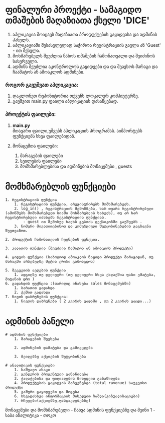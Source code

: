 # ფინალური პროექტი - სამაგიდო თმაშების მაღაზიათა ქსელი 'DICE'

1. აპლიკაცია მოიცავს მაღაზიათა პროდუქტების გაყიდვასა და ადმინის პანელს.
2. აპლიკაციაში შესასვლელად საჭიროა რეგისტრაციის გავლა ან 'Guest' - ით შესვლა.
3. მოხმარებელს შეუძლია ნახოს თმაშების ჩამონათვალი და შეიძინოს სასურველი.
4. ადმინს შეუძლია აკონტროლოს გაყიდვები და და შეავსოს მარაგი და ჩაამატოს ან ამოაკლოს ადმინები.

### როგორ გავუშვათ აპლიკაცია:
1. დაკლონეთ რეპოზიტორია თქვენს ლოკალურ კომპიუტერზე.
2. გაუშვით main.py ფაილი აპლიკაციის დასაწყებად.

### პროექტის ფაილები:

1. **main.py**  
   მთავარი ფაილი,უშვებს აპლიკაციის პროგრამას.
   აიმპორტებს ფუნქციებს სხვა ფაილებიდან.

2. მონაცემთა ფაილები:
    1. მარაგების ფაილები 
    2. სეილების ფაილები 
    3. მომხმარებლებისა და ადმინების მონაცემები , guests

# მომხმარებლის ფუნქციები

    1. რეგისტრაციის ფუნქცია 
        1. რეგისტრაციის ფუნქცია, არეგისტრირებს მომხმარებელს.
        2. log_in() , რეგისტრაციის შემოწმება, ხარ თუარა რეგისტრირებული (ამოწმებს მომხმარებელთ სიაში მოხმარებლის სახელს), თუ არ ხარ რეგისტრირებული იძახებს რეგისტრაციის ფუნქციას.
            - guest ით შემოსულ ხალხს გესთის ლექსიკონში გაუშვებს .
        3. ნომერი მივათითებინოთ და კომერციული შეტყობინებების გაგზავნა შევთვაზოთ.

    2. პროდუქტის ჩამონათვლის ჩვენების ფუნქცია.

    3. კალათის ფუნქცია (შეუძლია ჩამატოს ან ამოაკლოს პროდუქტი)

    4. ყიდვის ფუნქცია (საბოლოოდ ამოაკლოს ნაყიდი პროდუქტი მარაგიდან, თუ მარაგში არსებულზე მეტია ერორი გამოაგდოს)

    5. შეკვეთის აეღების ფუნქცია 
        1. ადგილზე თუ დელივერი (თუ დელივერი სხვა ქალაქშია ფასი ემატება, მიტანის დრო )
    6. გადახდის ფუქნცია :(თარიღიც ინახება sales მონაცემებში)
        1. ბარათით გადახდა 
        2. ქეშით გადახდა 
    7. ნივთს დაბრუნების ფუნქცია:
        1. ნივთის დაბრუნება ( 2 კვირის ვადაში , თუ 2 კვირას გაცდა...)

# ადმინის პანელი 

    # ადმინის ფუნქციები 
        1. მარაგების შევსება 

        2. ადმინების დამატება და გამოკკლება

        3. მეილებზე აქციების შეტყობინება 

    # ანალიტიკის ფუნქციები   
        1. საშუალო ასაკი 
        2. გენდერის პროცენტული განაწილება 
        3. ქალაქებისა და ფილიალების მიხედვით განაწილება 
        4. პროდუქტების გაყიდვის მაჩვენებლი (total ravenue) საუკეთსო პროდუქტი
        5. ჯამური გაყიდვები და მოგება 
        6. სხვადასხვა ინფორმაციის მიხედვით ჩაშლა(ვიზუალიზაციები)
        7. რჩევები(აქციებზე,ფასდაკლებებზე)
        
მონაცემები და მომხმარებელი - ჩახვა 
ადმინის ფუნქციებზე და მეინი 1 - საბა 
ანალიტიკა -  თოკო 


